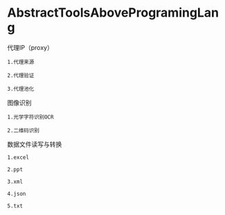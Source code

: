 # AbstractToolsAboveProgramingLang



代理IP（proxy）

	1.代理来源

	2.代理验证

	3.代理池化


图像识别

	1.光学字符识别OCR

	2.二维码识别

数据文件读写与转换

	1.excel

	2.ppt

	3.xml

	4.json

	5.txt


	
